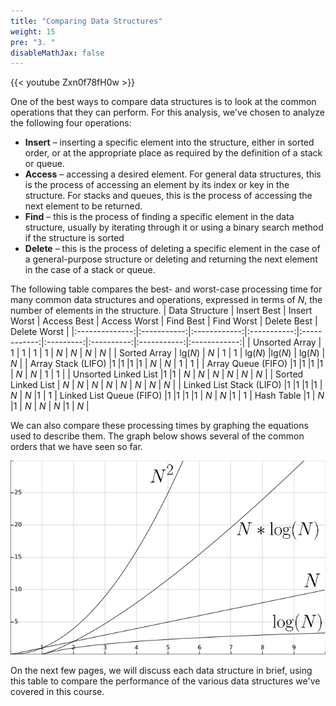 ```yaml
---
title: "Comparing Data Structures"
weight: 15
pre: "3. "
disableMathJax: false
---
```


{{< youtube Zxn0f78fH0w  >}}

One of the best ways to compare data structures is to look at the common operations that they can perform. For this analysis, we've chosen to analyze the following four operations:

* **Insert** – inserting a specific element into the structure, either in sorted order, or at the appropriate place as required by the definition of a stack or queue. 
* **Access** – accessing a desired element. For general data structures, this is the process of accessing an element by its index or key in the structure. For stacks and queues, this is the process of accessing the next element to be returned.
* **Find** – this is the process of finding a specific element in the data structure, usually by iterating through it or using a binary search method if the structure is sorted
* **Delete** – this is the process of deleting a specific element in the case of a general-purpose structure or deleting and returning the next element in the case of a stack or queue. 

The following table compares the best- and worst-case processing time for many common data structures and operations, expressed in terms of $N$, the number of elements in the structure. 
| Data Structure | Insert Best | Insert Worst | Access Best | Access Worst | Find Best | Find Worst | Delete Best | Delete Worst |
|:--------------:|:-----------:|:------------:|:-----------:|:------------:|:---------:|:----------:|:-----------:|:------------:|
| Unsorted Array | $1$ | $1$ | $1$ | $1$ | $N$ | $N$ | $N$ | $N$ |
| Sorted Array | $\text{lg}(N)$ | $N$ | $1$ | $1$ | $\text{lg}(N)$ |$\text{lg}(N)$ | $\text{lg}(N)$ | $N$ |
| Array Stack (LIFO) |$1$ |$1$ |$1$ |$1$ | $N$ | $N$ | $1$ | $1$ |
| Array Queue (FIFO) |$1$ |$1$ |$1$ |$1$ | $N$ | $N$ | $1$ | $1$ |
| Unsorted Linked List |$1$ |$1$ | $N$ | $N$ | $N$ | $N$ | $N$ | $N$ |
| Sorted Linked List | $N$ | $N$ | $N$ | $N$ | $N$ | $N$ | $N$ | $N$ |
| Linked List Stack (LIFO) |$1$ |$1$ |$1$ |$1$ | $N$ | $N$ |$1$ | $1$
| Linked List Queue (FIFO) |$1$ |$1$ |$1$ |$1$ | $N$ | $N$ |$1$ | $1$
| Hash Table |$1$ | $N$ |$1$ | $N$ | $N$ | $N$ |$1$ | $N$ |

We can also compare these processing times by graphing the equations used to describe them. The graph below shows several of the common orders that we have seen so far.

![Graph](/images/12/12.3.graph.png)
 
On the next few pages, we will discuss each data structure in brief, using this table to compare the performance of the various data structures we've covered in this course.
